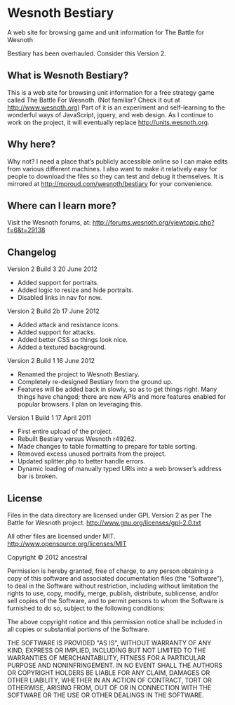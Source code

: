 # Wesnoth Bestiary
A web site for browsing game and unit information for The Battle for Wesnoth

Bestiary has been overhauled. Consider this Version 2.

## What is Wesnoth Bestiary?
This is a web site for browsing unit information for a free strategy game called The Battle For Wesnoth. (Not familiar? Check it out at http://www.wesnoth.org) Part of it is an experiment and self-learning to the wonderful ways of JavaScript, jquery, and web design. As I continue to work on the project, it will eventually replace http://units.wesnoth.org.

## Why here?
Why not? I need a place that’s publicly accessible online so I can make edits from various different machines. I also want to make it relatively easy for people to download the files so they can test and debug it themselves. It is mirrored at http://mproud.com/wesnoth/bestiary for your convenience.

## Where can I learn more?
Visit the Wesnoth forums, at:
http://forums.wesnoth.org/viewtopic.php?f=6&t=29138

## Changelog
Version 2 Build 3
20 June 2012
* Added support for portraits.
* Added logic to resize and hide portraits.
* Disabled links in nav for now.

Version 2 Build 2b
17 June 2012
* Added attack and resistance icons.
* Added support for attacks.
* Added better CSS so things look nice.
* Added a textured background.

Version 2 Build 1
16 June 2012
* Renamed the project to Wesnoth Bestiary.
* Completely re-designed Bestiary from the ground up.
* Features will be added back in slowly, so as to get things right. Many things have changed; there are new APIs and more features enabled for popular browsers. I plan on leveraging this.

Version 1 Build 1
17 April 2011
* First entire upload of the project.
* Rebuilt Bestiary versus Wesnoth r49262.
* Made changes to table formatting to prepare for table sorting.
* Removed excess unused portraits from the project.
* Updated splitter.php to better handle errors.
* Dynamic loading of manually typed URIs into a web browser’s address bar is broken.

## License
Files in the data directory are licensed under GPL Version 2 as per The Battle for Wesnoth project.
http://www.gnu.org/licenses/gpl-2.0.txt

All other files are licensed under MIT.
http://www.opensource.org/licenses/MIT


Copyright © 2012 ancestral

Permission is hereby granted, free of charge, to any person obtaining a copy of this software and associated documentation files (the "Software"), to deal in the Software without restriction, including without limitation the rights to use, copy, modify, merge, publish, distribute, sublicense, and/or sell copies of the Software, and to permit persons to whom the Software is furnished to do so, subject to the following conditions:

The above copyright notice and this permission notice shall be included in all copies or substantial portions of the Software.

THE SOFTWARE IS PROVIDED "AS IS", WITHOUT WARRANTY OF ANY KIND, EXPRESS OR IMPLIED, INCLUDING BUT NOT LIMITED TO THE WARRANTIES OF MERCHANTABILITY, FITNESS FOR A PARTICULAR PURPOSE AND NONINFRINGEMENT. IN NO EVENT SHALL THE AUTHORS OR COPYRIGHT HOLDERS BE LIABLE FOR ANY CLAIM, DAMAGES OR OTHER LIABILITY, WHETHER IN AN ACTION OF CONTRACT, TORT OR OTHERWISE, ARISING FROM, OUT OF OR IN CONNECTION WITH THE SOFTWARE OR THE USE OR OTHER DEALINGS IN THE SOFTWARE.